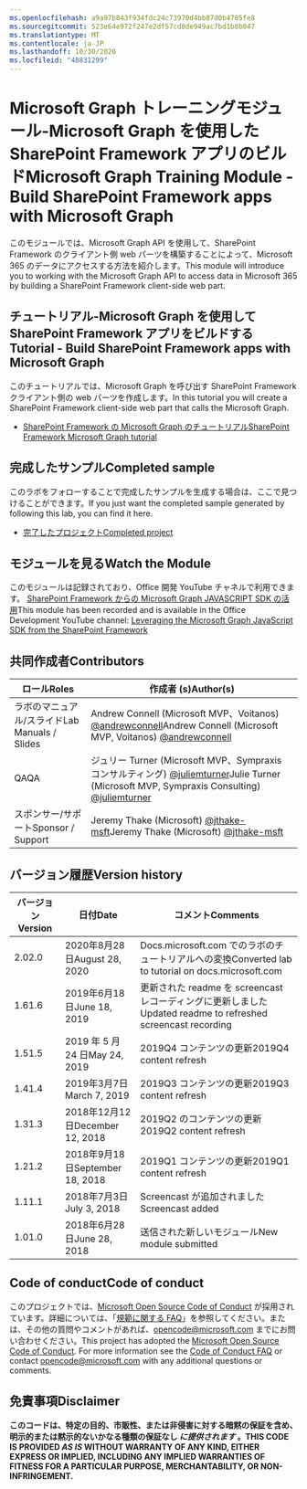 ```yaml
---
ms.openlocfilehash: a9a97b843f934fdc24c73970d4bb87d0b4785fe8
ms.sourcegitcommit: 523e64e972f247e2df57cd8de949ac7bd1b8b047
ms.translationtype: MT
ms.contentlocale: ja-JP
ms.lasthandoff: 10/30/2020
ms.locfileid: "48831299"
---
```

# <a name="microsoft-graph-training-module---build-sharepoint-framework-apps-with-microsoft-graph"></a><span data-ttu-id="cc773-101">Microsoft Graph トレーニングモジュール-Microsoft Graph を使用した SharePoint Framework アプリのビルド</span><span class="sxs-lookup"><span data-stu-id="cc773-101">Microsoft Graph Training Module - Build SharePoint Framework apps with Microsoft Graph</span></span>

<span data-ttu-id="cc773-102">このモジュールでは、Microsoft Graph API を使用して、SharePoint Framework のクライアント側 web パーツを構築することによって、Microsoft 365 のデータにアクセスする方法を紹介します。</span><span class="sxs-lookup"><span data-stu-id="cc773-102">This module will introduce you to working with the Microsoft Graph API to access data in Microsoft 365 by building a SharePoint Framework client-side web part.</span></span>

## <a name="tutorial---build-sharepoint-framework-apps-with-microsoft-graph"></a><span data-ttu-id="cc773-103">チュートリアル-Microsoft Graph を使用して SharePoint Framework アプリをビルドする</span><span class="sxs-lookup"><span data-stu-id="cc773-103">Tutorial - Build SharePoint Framework apps with Microsoft Graph</span></span>

<span data-ttu-id="cc773-104">このチュートリアルでは、Microsoft Graph を呼び出す SharePoint Framework クライアント側の web パーツを作成します。</span><span class="sxs-lookup"><span data-stu-id="cc773-104">In this tutorial you will create a SharePoint Framework client-side web part that calls the Microsoft Graph.</span></span>

- [<span data-ttu-id="cc773-105">SharePoint Framework の Microsoft Graph のチュートリアル</span><span class="sxs-lookup"><span data-stu-id="cc773-105">SharePoint Framework Microsoft Graph tutorial</span></span>](https://docs.microsoft.com/graph/tutorials/spfx)

## <a name="completed-sample"></a><span data-ttu-id="cc773-106">完成したサンプル</span><span class="sxs-lookup"><span data-stu-id="cc773-106">Completed sample</span></span>

<span data-ttu-id="cc773-107">このラボをフォローすることで完成したサンプルを生成する場合は、ここで見つけることができます。</span><span class="sxs-lookup"><span data-stu-id="cc773-107">If you just want the completed sample generated by following this lab, you can find it here.</span></span>

- [<span data-ttu-id="cc773-108">完了したプロジェクト</span><span class="sxs-lookup"><span data-stu-id="cc773-108">Completed project</span></span>](demo)

## <a name="watch-the-module"></a><span data-ttu-id="cc773-109">モジュールを見る</span><span class="sxs-lookup"><span data-stu-id="cc773-109">Watch the Module</span></span>

<span data-ttu-id="cc773-110">このモジュールは記録されており、Office 開発 YouTube チャネルで利用できます。 [SharePoint Framework からの Microsoft Graph JAVASCRIPT SDK の活用](https://youtu.be/Z0ddMmgTWdQ)</span><span class="sxs-lookup"><span data-stu-id="cc773-110">This module has been recorded and is available in the Office Development YouTube channel: [Leveraging the Microsoft Graph JavaScript SDK from the SharePoint Framework](https://youtu.be/Z0ddMmgTWdQ)</span></span>

## <a name="contributors"></a><span data-ttu-id="cc773-111">共同作成者</span><span class="sxs-lookup"><span data-stu-id="cc773-111">Contributors</span></span>

|        <span data-ttu-id="cc773-112">ロール</span><span class="sxs-lookup"><span data-stu-id="cc773-112">Roles</span></span>         |                                           <span data-ttu-id="cc773-113">作成者 (s)</span><span class="sxs-lookup"><span data-stu-id="cc773-113">Author(s)</span></span>                                           |
| -------------------- | --------------------------------------------------------------------------------------------- |
| <span data-ttu-id="cc773-114">ラボのマニュアル/スライド</span><span class="sxs-lookup"><span data-stu-id="cc773-114">Lab Manuals / Slides</span></span> | <span data-ttu-id="cc773-115">Andrew Connell (Microsoft MVP、Voitanos) [@andrewconnell](//github.com/andrewconnell)</span><span class="sxs-lookup"><span data-stu-id="cc773-115">Andrew Connell (Microsoft MVP, Voitanos) [@andrewconnell](//github.com/andrewconnell)</span></span>         |
| <span data-ttu-id="cc773-116">QA</span><span class="sxs-lookup"><span data-stu-id="cc773-116">QA</span></span>                   | <span data-ttu-id="cc773-117">ジュリー Turner (Microsoft MVP、Sympraxis コンサルティング) [@juliemturner](//github.com/juliemturner)</span><span class="sxs-lookup"><span data-stu-id="cc773-117">Julie Turner (Microsoft MVP, Sympraxis Consulting) [@juliemturner](//github.com/juliemturner)</span></span> |
| <span data-ttu-id="cc773-118">スポンサー/サポート</span><span class="sxs-lookup"><span data-stu-id="cc773-118">Sponsor / Support</span></span>    | <span data-ttu-id="cc773-119">Jeremy Thake (Microsoft) [@jthake-msft](//github.com/jthake-msft)</span><span class="sxs-lookup"><span data-stu-id="cc773-119">Jeremy Thake (Microsoft) [@jthake-msft](//github.com/jthake-msft)</span></span>                             |

## <a name="version-history"></a><span data-ttu-id="cc773-120">バージョン履歴</span><span class="sxs-lookup"><span data-stu-id="cc773-120">Version history</span></span>

| <span data-ttu-id="cc773-121">バージョン</span><span class="sxs-lookup"><span data-stu-id="cc773-121">Version</span></span> |        <span data-ttu-id="cc773-122">日付</span><span class="sxs-lookup"><span data-stu-id="cc773-122">Date</span></span>        |                     <span data-ttu-id="cc773-123">コメント</span><span class="sxs-lookup"><span data-stu-id="cc773-123">Comments</span></span>                     |
| ------- | ------------------ | ------------------------------------------------ |
| <span data-ttu-id="cc773-124">2.0</span><span class="sxs-lookup"><span data-stu-id="cc773-124">2.0</span></span>     | <span data-ttu-id="cc773-125">2020年8月28日</span><span class="sxs-lookup"><span data-stu-id="cc773-125">August 28, 2020</span></span>    | <span data-ttu-id="cc773-126">Docs.microsoft.com でのラボのチュートリアルへの変換</span><span class="sxs-lookup"><span data-stu-id="cc773-126">Converted lab to tutorial on docs.microsoft.com</span></span>  |
| <span data-ttu-id="cc773-127">1.6</span><span class="sxs-lookup"><span data-stu-id="cc773-127">1.6</span></span>     | <span data-ttu-id="cc773-128">2019年6月18日</span><span class="sxs-lookup"><span data-stu-id="cc773-128">June 18, 2019</span></span>      | <span data-ttu-id="cc773-129">更新された readme を screencast レコーディングに更新しました</span><span class="sxs-lookup"><span data-stu-id="cc773-129">Updated readme to refreshed screencast recording</span></span> |
| <span data-ttu-id="cc773-130">1.5</span><span class="sxs-lookup"><span data-stu-id="cc773-130">1.5</span></span>     | <span data-ttu-id="cc773-131">2019 年 5 月 24 日</span><span class="sxs-lookup"><span data-stu-id="cc773-131">May 24, 2019</span></span>       | <span data-ttu-id="cc773-132">2019Q4 コンテンツの更新</span><span class="sxs-lookup"><span data-stu-id="cc773-132">2019Q4 content refresh</span></span>                           |
| <span data-ttu-id="cc773-133">1.4</span><span class="sxs-lookup"><span data-stu-id="cc773-133">1.4</span></span>     | <span data-ttu-id="cc773-134">2019年3月7日</span><span class="sxs-lookup"><span data-stu-id="cc773-134">March 7, 2019</span></span>      | <span data-ttu-id="cc773-135">2019Q3 コンテンツの更新</span><span class="sxs-lookup"><span data-stu-id="cc773-135">2019Q3 content refresh</span></span>                           |
| <span data-ttu-id="cc773-136">1.3</span><span class="sxs-lookup"><span data-stu-id="cc773-136">1.3</span></span>     | <span data-ttu-id="cc773-137">2018年12月12日</span><span class="sxs-lookup"><span data-stu-id="cc773-137">December 12, 2018</span></span>  | <span data-ttu-id="cc773-138">2019Q2 のコンテンツの更新</span><span class="sxs-lookup"><span data-stu-id="cc773-138">2019Q2 content refresh</span></span>                           |
| <span data-ttu-id="cc773-139">1.2</span><span class="sxs-lookup"><span data-stu-id="cc773-139">1.2</span></span>     | <span data-ttu-id="cc773-140">2018年9月18日</span><span class="sxs-lookup"><span data-stu-id="cc773-140">September 18, 2018</span></span> | <span data-ttu-id="cc773-141">2019Q1 コンテンツの更新</span><span class="sxs-lookup"><span data-stu-id="cc773-141">2019Q1 content refresh</span></span>                           |
| <span data-ttu-id="cc773-142">1.1</span><span class="sxs-lookup"><span data-stu-id="cc773-142">1.1</span></span>     | <span data-ttu-id="cc773-143">2018年7月3日</span><span class="sxs-lookup"><span data-stu-id="cc773-143">July 3, 2018</span></span>       | <span data-ttu-id="cc773-144">Screencast が追加されました</span><span class="sxs-lookup"><span data-stu-id="cc773-144">Screencast added</span></span>                                 |
| <span data-ttu-id="cc773-145">1.0</span><span class="sxs-lookup"><span data-stu-id="cc773-145">1.0</span></span>     | <span data-ttu-id="cc773-146">2018年6月28日</span><span class="sxs-lookup"><span data-stu-id="cc773-146">June 28, 2018</span></span>      | <span data-ttu-id="cc773-147">送信された新しいモジュール</span><span class="sxs-lookup"><span data-stu-id="cc773-147">New module submitted</span></span>                             |

## <a name="code-of-conduct"></a><span data-ttu-id="cc773-148">Code of conduct</span><span class="sxs-lookup"><span data-stu-id="cc773-148">Code of conduct</span></span>

<span data-ttu-id="cc773-p101">このプロジェクトでは、[Microsoft Open Source Code of Conduct](https://opensource.microsoft.com/codeofconduct/) が採用されています。詳細については、「[規範に関する FAQ](https://opensource.microsoft.com/codeofconduct/faq/)」を参照してください。または、その他の質問やコメントがあれば、[opencode@microsoft.com](mailto:opencode@microsoft.com) までにお問い合わせください。</span><span class="sxs-lookup"><span data-stu-id="cc773-p101">This project has adopted the [Microsoft Open Source Code of Conduct](https://opensource.microsoft.com/codeofconduct/). For more information see the [Code of Conduct FAQ](https://opensource.microsoft.com/codeofconduct/faq/) or contact [opencode@microsoft.com](mailto:opencode@microsoft.com) with any additional questions or comments.</span></span>

## <a name="disclaimer"></a><span data-ttu-id="cc773-151">免責事項</span><span class="sxs-lookup"><span data-stu-id="cc773-151">Disclaimer</span></span>

<span data-ttu-id="cc773-152">**このコードは、特定の目的、市販性、または非侵害に対する暗黙の保証を含め、明示的または黙示的ないかなる種類の保証なし _に提供されます_ 。**</span><span class="sxs-lookup"><span data-stu-id="cc773-152">**THIS CODE IS PROVIDED _AS IS_ WITHOUT WARRANTY OF ANY KIND, EITHER EXPRESS OR IMPLIED, INCLUDING ANY IMPLIED WARRANTIES OF FITNESS FOR A PARTICULAR PURPOSE, MERCHANTABILITY, OR NON-INFRINGEMENT.**</span></span>
